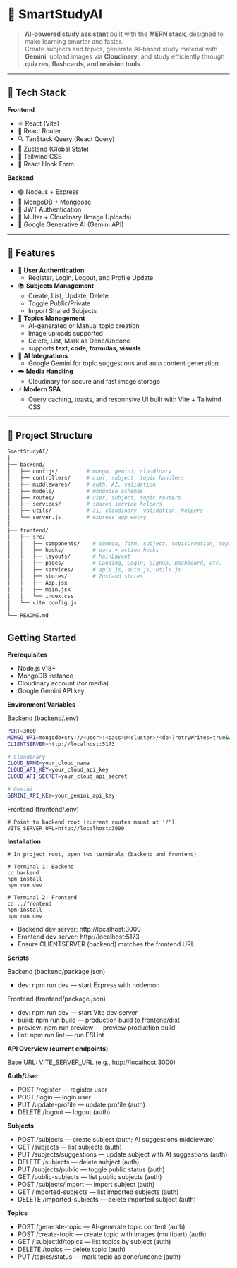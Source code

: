 # 🧠 SmartStudyAI

> **AI-powered study assistant** built with the **MERN stack**, designed to make learning smarter and faster.  
Create subjects and topics, generate AI-based study material with **Gemini**, upload images via **Cloudinary**, and study efficiently through **quizzes, flashcards, and revision tools**.

---

## 🚀 Tech Stack

**Frontend**
- ⚛️ React (Vite)
- 🧭 React Router
- 🔍 TanStack Query (React Query)
- 🧠 Zustand (Global State)
- 🎨 Tailwind CSS
- 📝 React Hook Form

**Backend**
- 🟢 Node.js + Express
- 🍃 MongoDB + Mongoose
- 🔑 JWT Authentication
- 📁 Multer + Cloudinary (Image Uploads)
- 🤖 Google Generative AI (Gemini API)

---

## 🌟 Features

- 👤 **User Authentication**
  - Register, Login, Logout, and Profile Update  
- 📚 **Subjects Management**
  - Create, List, Update, Delete  
  - Toggle Public/Private  
  - Import Shared Subjects  
- 🧾 **Topics Management**
  - AI-generated or Manual topic creation  
  - Image uploads supported  
  - Delete, List, Mark as Done/Undone  
  - supports **text, code, formulas, visuals**
- 🤖 **AI Integrations**
  - Google Gemini for topic suggestions and auto content generation  
- ☁️ **Media Handling**
  - Cloudinary for secure and fast image storage  
- ⚡ **Modern SPA**
  - Query caching, toasts, and responsive UI built with Vite + Tailwind CSS  

---

## 📂 Project Structure

```bash
SmartStudyAI/
│
├── backend/
│   ├── configs/         # mongo, gemini, cloudinary
│   ├── controllers/     # user, subject, topic handlers
│   ├── middlewares/     # auth, AI, validation
│   ├── models/          # mongoose schemas
│   ├── routes/          # user, subject, topic routers
│   ├── services/        # shared service helpers
│   ├── utils/           # ai, cloudinary, validation, helpers
│   └── server.js        # express app entry
│
├── frontend/
│   ├── src/
│   │   ├── components/    # common, form, subject, topicCreation, topics
│   │   ├── hooks/         # data + action hooks
│   │   ├── layouts/       # MainLayout
│   │   ├── pages/         # Landing, Login, Signup, Dashboard, etc.
│   │   ├── services/      # apis.js, auth.js, utils.js
│   │   ├── stores/        # Zustand stores
│   │   ├── App.jsx
│   │   ├── main.jsx
│   │   └── index.css
│   └── vite.config.js
│
└── README.md
```

## Getting Started

**Prerequisites**

- Node.js v18+
- MongoDB instance
- Cloudinary account (for media)
- Google Gemini API key

**Environment Variables**

Backend (backend/.env)
 
 ```bash
PORT=3000
MONGO_URI=mongodb+srv://<user>:<pass>@<cluster>/<db>?retryWrites=true&w=majority
CLIENTSERVER=http://localhost:5173

# Cloudinary
CLOUD_NAME=your_cloud_name
CLOUD_API_KEY=your_cloud_api_key
CLOUD_API_SECRET=your_cloud_api_secret

# Gemini
GEMINI_API_KEY=your_gemini_api_key
```
Frontend (frontend/.env)

```
# Point to backend root (current routes mount at '/')
VITE_SERVER_URL=http://localhost:3000
```


**Installation**
```
# In project root, open two terminals (backend and frontend)

# Terminal 1: Backend
cd backend
npm install
npm run dev

# Terminal 2: Frontend
cd ../frontend
npm install
npm run dev
```

- Backend dev server: http://localhost:3000
- Frontend dev server: http://localhost:5173
- Ensure CLIENTSERVER (backend) matches the frontend URL.

**Scripts**

Backend (backend/package.json)

- dev: npm run dev — start Express with nodemon

Frontend (frontend/package.json)

- dev: npm run dev — start Vite dev server
- build: npm run build — production build to frontend/dist
- preview: npm run preview — preview production build
- lint: npm run lint — run ESLint

**API Overview (current endpoints)**

Base URL: VITE_SERVER_URL (e.g., http://localhost:3000)

**Auth/User**

- POST /register — register user
- POST /login — login user
- PUT /update-profile — update profile (auth)
- DELETE /logout — logout (auth)


**Subjects**

- POST /subjects — create subject (auth; AI suggestions middleware)
- GET /subjects — list subjects (auth)
- PUT /subjects/suggestions — update subject with AI suggestions (auth)
- DELETE /subjects — delete subject (auth)
- PUT /subjects/public — toggle public status (auth)
- GET /public-subjects — list public subjects (auth)
- POST /subjects/import — import subject (auth)
- GET /imported-subjects — list imported subjects (auth)
- DELETE /imported-subjects — delete imported subject (auth)

**Topics**

- POST /generate-topic — AI-generate topic content (auth)
- POST /create-topic — create topic with images (multipart) (auth)
- GET /:subjectId/topics — list topics by subject (auth)
- DELETE /topics — delete topic (auth)
- PUT /topics/status — mark topic as done/undone (auth)